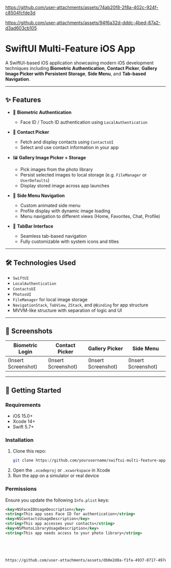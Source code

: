 
https://github.com/user-attachments/assets/74ab20f8-2f8a-402c-924f-c8504fcfde3d

https://github.com/user-attachments/assets/94f6a32d-dddc-4bed-87a2-d3ad603cb105
# SwiftUI Multi-Feature iOS App

A SwiftUI-based iOS application showcasing modern iOS development techniques including **Biometric Authentication**, **Contact Picker**, **Gallery Image Picker with Persistent Storage**, **Side Menu**, and **Tab-based Navigation**.

---

## ✨ Features

- 🔐 **Biometric Authentication**
  - Face ID / Touch ID authentication using `LocalAuthentication`
  
- 📇 **Contact Picker**
  - Fetch and display contacts using `ContactsUI`
  - Select and use contact information in your app

- 🖼 **Gallery Image Picker + Storage**
  - Pick images from the photo library
  - Persist selected images to local storage (e.g. `FileManager` or `UserDefaults`)
  - Display stored image across app launches

- 📁 **Side Menu Navigation**
  - Custom animated side menu
  - Profile display with dynamic image loading
  - Menu navigation to different views (Home, Favorites, Chat, Profile)

- 🧭 **TabBar Interface**
  - Seamless tab-based navigation
  - Fully customizable with system icons and titles

---

## 🛠 Technologies Used

- `SwiftUI`
- `LocalAuthentication`
- `ContactsUI`
- `PhotosUI`
- `FileManager` for local image storage
- `NavigationStack`, `TabView`, `ZStack`, and `@Binding` for app structure
- MVVM-like structure with separation of logic and UI

---

## 📸 Screenshots

| Biometric Login | Contact Picker | Gallery Picker | Side Menu |
|------------------|----------------|----------------|-----------|
| (Insert Screenshot) | (Insert Screenshot) | (Insert Screenshot) | (Insert Screenshot) |

---

## 🚀 Getting Started

### Requirements
- iOS 15.0+
- Xcode 14+
- Swift 5.7+

### Installation
1. Clone this repo:
    ```bash
    git clone https://github.com/yourusername/swiftui-multi-feature-app.git
    ```
2. Open the `.xcodeproj` or `.xcworkspace` in Xcode
3. Run the app on a simulator or real device

### Permissions
Ensure you update the following `Info.plist` keys:

```xml
<key>NSFaceIDUsageDescription</key>
<string>This app uses Face ID for authentication</string>
<key>NSContactsUsageDescription</key>
<string>This app accesses your contacts</string>
<key>NSPhotoLibraryUsageDescription</key>
<string>This app needs access to your photo library</string>





https://github.com/user-attachments/assets/db0e2d8a-f1fa-4937-8717-497e66e88961




